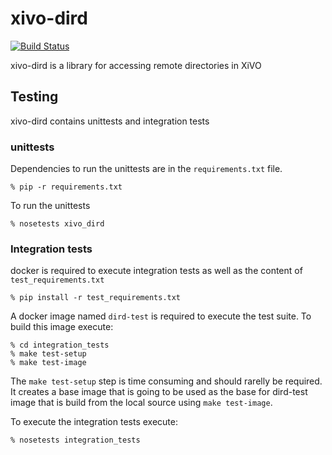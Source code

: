 xivo-dird
=========
[![Build Status](https://travis-ci.org/xivo-pbx/xivo-dird.png?branch=master)](https://travis-ci.org/xivo-pbx/xivo-dird)

xivo-dird is a library for accessing remote directories in XiVO


## Testing

xivo-dird contains unittests and integration tests

### unittests

Dependencies to run the unittests are in the `requirements.txt` file.

    % pip -r requirements.txt

To run the unittests

    % nosetests xivo_dird

### Integration tests

docker is required to execute integration tests as well as the content of `test_requirements.txt`

    % pip install -r test_requirements.txt

A docker image named `dird-test` is required to execute the test suite.
To build this image execute:

    % cd integration_tests
    % make test-setup
    % make test-image

The `make test-setup` step is time consuming and should rarelly be required. It
creates a base image that is going to be used as the base for dird-test image
that is build from the local source using `make test-image`.

To execute the integration tests execute:

    % nosetests integration_tests
